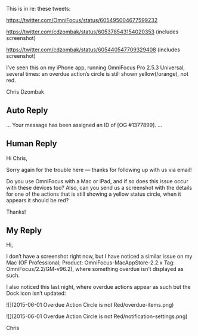 This is in re: these tweets:

https://twitter.com/OmniFocus/status/605495004677599232

https://twitter.com/cdzombak/status/605378543154020353 (includes screenshot)

https://twitter.com/cdzombak/status/605440547709329408 (includes screenshot)

I’ve seen this on my iPhone app, running OmniFocus Pro 2.5.3 Universal, several times: an overdue action’s circle is still shown yellow(/orange), not red.

Chris Dzombak

## Auto Reply

…
Your message has been assigned an ID of [OG #1377899].
…

## Human Reply

Hi Chris,

Sorry again for the trouble here — thanks for following up with us via email!

Do you use OmniFocus with a Mac or iPad, and if so does this issue occur with these devices too? Also, can you send us a screenshot with the details for one of the actions that is still showing a yellow status circle, when it appears it should be red?

Thanks!

## My Reply

Hi,

I don’t have a screenshot right now, but I have noticed a similar issue on my Mac (OF Professional; Product: OmniFocus-MacAppStore-2.2.x Tag: OmniFocus/2.2/GM-v96.2), where something overdue isn’t displayed as such.

I also noticed this last night, where overdue actions appear as such but the Dock icon isn’t updated:

![](2015-06-01 Overdue Action Circle is not Red/overdue-items.png)

![](2015-06-01 Overdue Action Circle is not Red/notification-settings.png)

Chris
